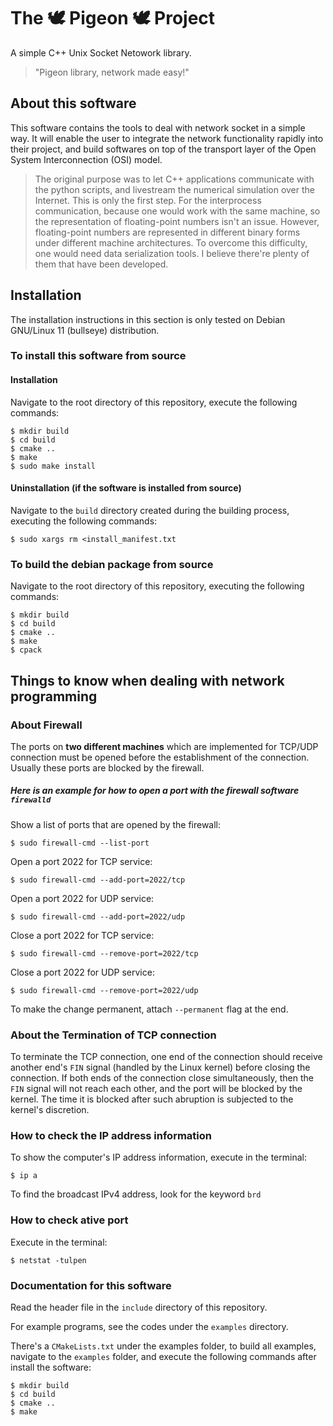 # The 🕊️ Pigeon 🕊️  Project
A simple C++ Unix Socket Netowork library. 
>"Pigeon library, network made easy!"

## About this software

This software contains the tools to deal with network socket in a simple way. It will enable the user to integrate the network functionality rapidly into their project, and build softwares on top of the transport layer of the Open System Interconnection (OSI) model.

>The original purpose was to let C++ applications communicate with the python scripts, and livestream the numerical simulation over the Internet.  This is only the first step. For the interprocess communication, because one would work with the same machine, so the representation of floating-point numbers isn't an issue. However, floating-point numbers are represented in different binary forms under different machine architectures. To overcome this difficulty, one would need data serialization tools. I believe there're plenty of them that have been developed.

## Installation 

The installation instructions in this section is only tested on Debian GNU/Linux 11 (bullseye) distribution.

### To install this software from source

#### Installation
Navigate to the root directory of this repository, execute the following commands:
```
$ mkdir build
$ cd build
$ cmake ..
$ make
$ sudo make install
```

#### Uninstallation (if the software is installed from source)
Navigate to the `build` directory created during the building process, executing the following commands:
```
$ sudo xargs rm <install_manifest.txt
```
### To build the debian package from source

Navigate to the root directory of this repository, executing the following commands:
```
$ mkdir build
$ cd build
$ cmake ..
$ make
$ cpack
```
## Things to know when dealing with network programming
### About Firewall
The ports on **two different machines** which are implemented for TCP/UDP connection must be opened before the establishment of the connection. Usually these ports are blocked by the firewall.

##### Here is an example for how to open a port with the firewall software `firewalld`
Show a list of ports that are opened by the firewall:
```
$ sudo firewall-cmd --list-port
```
Open a port 2022 for TCP service:
```
$ sudo firewall-cmd --add-port=2022/tcp
```
Open a port 2022 for UDP service:
```
$ sudo firewall-cmd --add-port=2022/udp
```
Close a port 2022 for TCP service:
```
$ sudo firewall-cmd --remove-port=2022/tcp
```
Close a port 2022 for UDP service:
```
$ sudo firewall-cmd --remove-port=2022/udp
```
To make the change permanent, attach `--permanent` flag at the end.

### About the Termination of TCP connection
To terminate the TCP connection, one end of the connection should receive another end's `FIN` signal (handled by the Linux kernel) before closing the connection. If both ends of the connection close simultaneously, then the `FIN` signal will not reach each other, and the port will be blocked by the kernel. The time it is blocked after such abruption is subjected to the kernel's discretion.

### How to check the IP address information
To show the computer's IP address information, execute in the terminal:
```
$ ip a
```
To find the broadcast IPv4 address, look for the keyword `brd`

### How to check ative port
Execute in the terminal:
```
$ netstat -tulpen
```

### Documentation for this software

Read the header file in the `include` directory of this repository. 

For example programs, see the codes under the `examples` directory.

There's a `CMakeLists.txt` under the examples folder, to build all examples, navigate to the `examples` folder, and execute the following commands after install the software:

```
$ mkdir build
$ cd build
$ cmake ..
$ make
```
